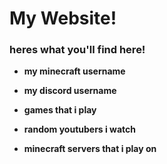 # My Website!

### heres what you'll find here!

- **my minecraft username**

- **my discord username**

- **games that i play**

- **random youtubers i watch**

- **minecraft servers that i play on**
